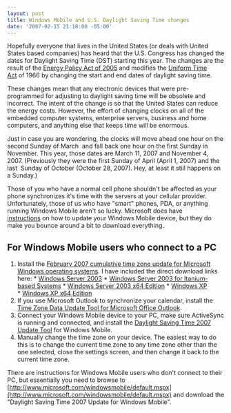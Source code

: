 ```yaml
---
layout: post
title: Windows Mobile and U.S. Daylight Saving Time changes
date: '2007-02-15 21:18:00 -05:00'
---
```


Hopefully everyone that lives in the United States (or deals with United States based companies) has heard that the U.S. Congress has changed the dates for Daylight Saving Time (DST) starting this year. The changes are the result of the [Energy Policy Act of 2005](http://en.wikipedia.org/wiki/Energy_Policy_Act_of_2005) and modifies the [Uniform Time Act](http://en.wikipedia.org/wiki/Uniform_Time_Act) of 1966 by changing the start and end dates of daylight saving time.

These changes mean that any electronic devices that were pre-programmed for adjusting to daylight saving time will be obsolete and incorrect. The intent of the change is so that the United States can reduce the energy costs. However, the effort of changing clocks on all of the embedded computer systems, enterprise servers, business and home computers, and anything else that keeps time will be enormous.

Just in case you are wondering, the clocks will move ahead one hour on the second Sunday of March  and fall back one hour on the first Sunday in November. This year, those dates are March 11, 2007 and November 4, 2007. (Previously they were the first Sunday of April (April 1, 2007) and the last  Sunday of October (October 28, 2007). Hey, at least it still happens on a Sunday.)

Those of you who have a normal cell phone shouldn't be affected as your phone synchronizes it's time with the servers at your cellular provider. Unfortunately, those of us who have "smart" phones, PDA, or anything running Windows Mobile aren't so lucky. Microsoft does have [instructions](http://www.microsoft.com/windowsmobile/daylightsaving/default.mspx) on how to update your Windows Mobile device, but they do make you bounce around a bit to download everything.

## For Windows Mobile users who connect to a PC

1. Install the [February 2007 cumulative time zone update for Microsoft Windows operating systems](http://support.microsoft.com/default.aspx/kb/931836). I have included the direct download links here:
    * [Windows Server 2003](http://www.microsoft.com/downloads/details.aspx?FamilyId=554A94FE-A478-47A7-B004-0277A292E90E) 
    * [Windows Server 2003 for Itanium-based Systems](http://www.microsoft.com/downloads/details.aspx?FamilyId=5D16F9EC-BE72-487B-84E8-E4368049A644) 
    * [Windows Server 2003 x64 Edition](http://www.microsoft.com/downloads/details.aspx?FamilyId=53D4F49B-AA6F-48A9-9244-6A1F7DCF2A94) 
    * [Windows XP](http://www.microsoft.com/downloads/details.aspx?FamilyId=66F1420C-DF2D-400B-A8A9-EF9061A9A3CA) 
    * [Windows XP x64 Edition](http://www.microsoft.com/downloads/details.aspx?FamilyId=6404F3E9-736D-449A-911E-F7CC99A375A4)
2. If you use Microsoft Outlook to synchronize your calendar, install the [Time Zone Data Update Tool for Microsoft Office Outlook](http://www.microsoft.com/downloads/info.aspx?na=90&p=&SrcDisplayLang=en&SrcCategoryId=&SrcFamilyId=e343a233-b9c8-4652-9dd8-ae0f1af62568&u=http%3a%2f%2fdownload.microsoft.com%2fdownload%2f6%2fe%2f9%2f6e9c86d7-9215-44d9-8b77-b91e95fac778%2ftzmove.exe). 
3. Connect your Windows Mobile device to your PC, make sure ActiveSync is running and connected, and install the [Daylight Saving Time 2007 Update Tool](http://download.microsoft.com/download/a/8/8/a8896b5f-69d7-4381-b12d-6fe27ff0d07a/Setup.msi) for Windows Mobile. 
4. Manually change the time zone on your device. The easiest way to do this is to change the current time zone to any time zone other than the one selected, close the settings screen, and then change it back to the current time zone.

There are instructions for Windows Mobile users who don't connect to their PC, but essentially you need to browse to [http://www.microsoft.com/windowsmobile/default.mspx](http://www.microsoft.com/windowsmobile/default.mspx) and download the "Daylight Saving Time 2007 Update for Windows Mobile".
